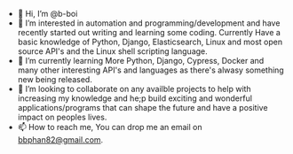 - 👋 Hi, I’m @b-boi
- 👀 I’m interested in automation and programming/development and have recently started out writing and learning some coding. Currently Have a basic knowledge of Python, Django, 
      Elasticsearch, Linux and most open source API's and the Linux shell scripting language.
- 🌱 I’m currently learning More Python, Django, Cypress, Docker and many other interesting API's and languages as there's alwasy something new being released.
- 💞️ I’m looking to collaborate on any availble projects to help with increasing my knowledge and he;p build exciting and wonderful applications/programs that can shape the future 
      and have a positive impact on peoples lives.
- 📫 How to reach me, You can drop me an email on bbphan82@gmail.com.

<!---
b-boi/b-boi is a ✨ special ✨ repository because its `README.md` (this file) appears on your GitHub profile.
You can click the Preview link to take a look at your changes.
--->
